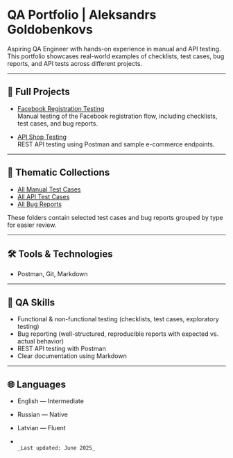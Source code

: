 # QA Portfolio | Aleksandrs Goldobenkovs

Aspiring QA Engineer with hands-on experience in manual and API testing.  
This portfolio showcases real-world examples of checklists, test cases, bug reports, and API tests across different projects.

---

## 🔹 Full Projects

- [Facebook Registration Testing](./projects/facebook/manual/registration)  
  Manual testing of the Facebook registration flow, including checklists, test cases, and bug reports.

- [API Shop Testing](./api_shop_project)  
  REST API testing using Postman and sample e-commerce endpoints.

---

## 📁 Thematic Collections

- [All Manual Test Cases](./all_manual_tests)  
- [All API Test Cases](./all_api_tests)  
- [All Bug Reports](./all_bug_reports)

These folders contain selected test cases and bug reports grouped by type for easier review.


---

## 🛠 Tools & Technologies

- Postman, Git, Markdown  


---

## 🧠 QA Skills

- Functional & non-functional testing (checklists, test cases, exploratory testing)  
- Bug reporting (well-structured, reproducible reports with expected vs. actual behavior)  
- REST API testing with Postman  
- Clear documentation using Markdown  

---

## 🌐 Languages

- English — Intermediate  
- Russian — Native  
- Latvian — Fluent

-                                                                               _Last updated: June 2025_



